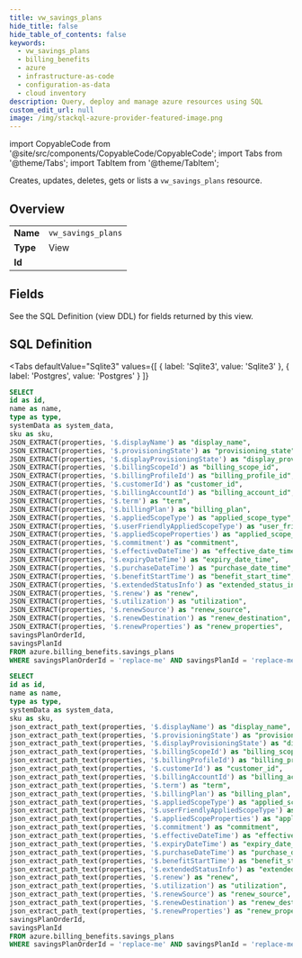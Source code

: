 ```yaml
--- 
title: vw_savings_plans
hide_title: false
hide_table_of_contents: false
keywords:
  - vw_savings_plans
  - billing_benefits
  - azure
  - infrastructure-as-code
  - configuration-as-data
  - cloud inventory
description: Query, deploy and manage azure resources using SQL
custom_edit_url: null
image: /img/stackql-azure-provider-featured-image.png
---
```


import CopyableCode from '@site/src/components/CopyableCode/CopyableCode';
import Tabs from '@theme/Tabs';
import TabItem from '@theme/TabItem';

Creates, updates, deletes, gets or lists a <code>vw_savings_plans</code> resource.

## Overview
<table><tbody>
<tr><td><b>Name</b></td><td><code>vw_savings_plans</code></td></tr>
<tr><td><b>Type</b></td><td>View</td></tr>
<tr><td><b>Id</b></td><td><CopyableCode code="azure.billing_benefits.vw_savings_plans" /></td></tr>
</tbody></table>

## Fields

See the SQL Definition (view DDL) for fields returned by this view.

## SQL Definition

<Tabs
defaultValue="Sqlite3"
values={[
{ label: 'Sqlite3', value: 'Sqlite3' },
{ label: 'Postgres', value: 'Postgres' }
]}
>
<TabItem value="Sqlite3">

```sql
SELECT
id as id,
name as name,
type as type,
systemData as system_data,
sku as sku,
JSON_EXTRACT(properties, '$.displayName') as "display_name",
JSON_EXTRACT(properties, '$.provisioningState') as "provisioning_state",
JSON_EXTRACT(properties, '$.displayProvisioningState') as "display_provisioning_state",
JSON_EXTRACT(properties, '$.billingScopeId') as "billing_scope_id",
JSON_EXTRACT(properties, '$.billingProfileId') as "billing_profile_id",
JSON_EXTRACT(properties, '$.customerId') as "customer_id",
JSON_EXTRACT(properties, '$.billingAccountId') as "billing_account_id",
JSON_EXTRACT(properties, '$.term') as "term",
JSON_EXTRACT(properties, '$.billingPlan') as "billing_plan",
JSON_EXTRACT(properties, '$.appliedScopeType') as "applied_scope_type",
JSON_EXTRACT(properties, '$.userFriendlyAppliedScopeType') as "user_friendly_applied_scope_type",
JSON_EXTRACT(properties, '$.appliedScopeProperties') as "applied_scope_properties",
JSON_EXTRACT(properties, '$.commitment') as "commitment",
JSON_EXTRACT(properties, '$.effectiveDateTime') as "effective_date_time",
JSON_EXTRACT(properties, '$.expiryDateTime') as "expiry_date_time",
JSON_EXTRACT(properties, '$.purchaseDateTime') as "purchase_date_time",
JSON_EXTRACT(properties, '$.benefitStartTime') as "benefit_start_time",
JSON_EXTRACT(properties, '$.extendedStatusInfo') as "extended_status_info",
JSON_EXTRACT(properties, '$.renew') as "renew",
JSON_EXTRACT(properties, '$.utilization') as "utilization",
JSON_EXTRACT(properties, '$.renewSource') as "renew_source",
JSON_EXTRACT(properties, '$.renewDestination') as "renew_destination",
JSON_EXTRACT(properties, '$.renewProperties') as "renew_properties",
savingsPlanOrderId,
savingsPlanId
FROM azure.billing_benefits.savings_plans
WHERE savingsPlanOrderId = 'replace-me' AND savingsPlanId = 'replace-me';
```

</TabItem>
<TabItem value="Postgres">

```sql
SELECT
id as id,
name as name,
type as type,
systemData as system_data,
sku as sku,
json_extract_path_text(properties, '$.displayName') as "display_name",
json_extract_path_text(properties, '$.provisioningState') as "provisioning_state",
json_extract_path_text(properties, '$.displayProvisioningState') as "display_provisioning_state",
json_extract_path_text(properties, '$.billingScopeId') as "billing_scope_id",
json_extract_path_text(properties, '$.billingProfileId') as "billing_profile_id",
json_extract_path_text(properties, '$.customerId') as "customer_id",
json_extract_path_text(properties, '$.billingAccountId') as "billing_account_id",
json_extract_path_text(properties, '$.term') as "term",
json_extract_path_text(properties, '$.billingPlan') as "billing_plan",
json_extract_path_text(properties, '$.appliedScopeType') as "applied_scope_type",
json_extract_path_text(properties, '$.userFriendlyAppliedScopeType') as "user_friendly_applied_scope_type",
json_extract_path_text(properties, '$.appliedScopeProperties') as "applied_scope_properties",
json_extract_path_text(properties, '$.commitment') as "commitment",
json_extract_path_text(properties, '$.effectiveDateTime') as "effective_date_time",
json_extract_path_text(properties, '$.expiryDateTime') as "expiry_date_time",
json_extract_path_text(properties, '$.purchaseDateTime') as "purchase_date_time",
json_extract_path_text(properties, '$.benefitStartTime') as "benefit_start_time",
json_extract_path_text(properties, '$.extendedStatusInfo') as "extended_status_info",
json_extract_path_text(properties, '$.renew') as "renew",
json_extract_path_text(properties, '$.utilization') as "utilization",
json_extract_path_text(properties, '$.renewSource') as "renew_source",
json_extract_path_text(properties, '$.renewDestination') as "renew_destination",
json_extract_path_text(properties, '$.renewProperties') as "renew_properties",
savingsPlanOrderId,
savingsPlanId
FROM azure.billing_benefits.savings_plans
WHERE savingsPlanOrderId = 'replace-me' AND savingsPlanId = 'replace-me';
```

</TabItem>
</Tabs>
